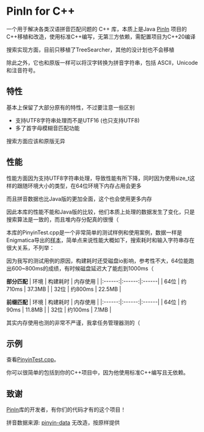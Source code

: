 # PinIn for C++
一个用于解决各类汉语拼音匹配问题的 C++ 库，本质上是Java [PinIn](https://github.com/Towdium/PinIn) 项目的C++移植和改造，使用标准C++编写，无第三方依赖，需配置项目为C++20编译

搜索实现方面，目前只移植了TreeSearcher，其他的没计划也不会移植

除此之外，它也和原版一样可以将汉字转换为拼音字符串，包括 ASCII，Unicode 和注音符号。

## 特性
基本上保留了大部分原有的特性，不过要注意一些区别
- 支持UTF8字符串处理而不是UTF16 (也只支持UTF8)
- 多了首字母模糊音匹配功能

搜索方面应该和原版无异

## 性能
性能方面因为支持UTF8字符串处理，导致性能有所下降，同时因为使用size_t这样的跟随环境大小的类型，在64位环境下内存占用会更多

而且拼音数据也比Java版的更加全面，这个也会使用更多内存

因此本库的性能不能和Java版的比较，他们本质上处理的数据发生了变化，只是搜索算法是一致的，而且堆内存分配真的很慢（

本库的PinyinTest.cpp是一个非常简单的测试样例和使用案例，数据一样是Enigmatica导出的[样本](small.txt)，简单点来说性能大概如下，搜索耗时和输入字符串存在很大关系，不列举：

因为我写的测试用例的原因，构建耗时还受磁盘io影响，参考性不大，64位能跑出600~800ms的成绩，有时候磁盘延迟大了能彪到1000ms（

__部分匹配__
| 环境 | 构建耗时 | 内存使用 |
|:------:|:------:|:------|
| 64位 | 约710ms | 37.3MB |
| 32位 | 约800ms | 22.5MB |

__前缀匹配__
| 环境 | 构建耗时 | 内存使用 |
|:------:|:------:|:------|
| 64位 | 约90ms | 11.8MB |
| 32位 | 约100ms | 7.1MB |

其实内存使用也测的非常不严谨，我拿任务管理器测的（

## 示例
查看[PinyinTest.cpp](PinyinTest.cpp)。

你可以很简单的包括到你的C++项目中，因为他使用标准C++编写且无依赖。

## 致谢
[PinIn](https://github.com/Towdium/PinIn)库的开发者，有你们的代码才有的这个项目！

拼音数据来源: [pinyin-data](https://github.com/mozillazg/pinyin-data) 无改造，按原样提供
